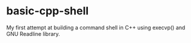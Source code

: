 # basic-cpp-shell
My first attempt at building a command shell in C++ using execvp() and GNU Readline library.
